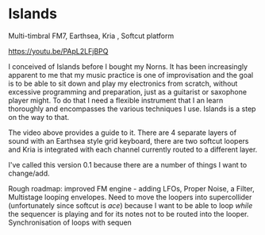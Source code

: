 # Islands

Multi-timbral FM7, Earthsea, Kria , Softcut platform 

https://youtu.be/PApL2LFjBPQ

I conceived of Islands before I bought my Norns. It has been increasingly apparent to me that my music practice is one of improvisation and the goal is to be able to sit down and play my electronics from scratch, without excessive programming and preparation, just as a guitarist or saxophone player might. To do that I need a flexible instrument that I an learn thoroughly and encompasses the various techniques I use. Islands is a step on the way to that. 

The video above provides a guide to it. There are 4 separate layers of sound with an Earthsea style grid keyboard, there are two softcut loopers and Kria is integrated with each channel currently routed to a different layer. 

I've called this version 0.1 because there are a number of things I want to change/add. 

Rough roadmap:  improved FM engine - adding LFOs, Proper Noise, a Filter, Multistage looping envelopes. Need to move the loopers into supercollider (unfortunately since softcut is _ace_) because I want to be able to loop _while_ the sequencer is playing and for its notes not to be routed into the looper. Synchronisation of loops with sequen
